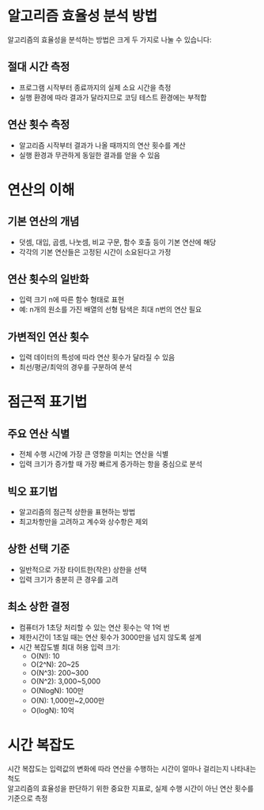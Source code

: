 # 알고리즘 효율성 분석 방법

알고리즘의 효율성을 분석하는 방법은 크게 두 가지로 나눌 수 있습니다:

## 절대 시간 측정
- 프로그램 시작부터 종료까지의 실제 소요 시간을 측정
- 실행 환경에 따라 결과가 달라지므로 코딩 테스트 환경에는 부적합

## 연산 횟수 측정
- 알고리즘 시작부터 결과가 나올 때까지의 연산 횟수를 계산
- 실행 환경과 무관하게 동일한 결과를 얻을 수 있음

# 연산의 이해

## 기본 연산의 개념
- 덧셈, 대입, 곱셈, 나눗셈, 비교 구문, 함수 호출 등이 기본 연산에 해당
- 각각의 기본 연산들은 고정된 시간이 소요된다고 가정

## 연산 횟수의 일반화
- 입력 크기 n에 따른 함수 형태로 표현
- 예: n개의 원소를 가진 배열의 선형 탐색은 최대 n번의 연산 필요

## 가변적인 연산 횟수
- 입력 데이터의 특성에 따라 연산 횟수가 달라질 수 있음
- 최선/평균/최악의 경우를 구분하여 분석

# 점근적 표기법

## 주요 연산 식별
- 전체 수행 시간에 가장 큰 영향을 미치는 연산을 식별
- 입력 크기가 증가할 때 가장 빠르게 증가하는 항을 중심으로 분석

## 빅오 표기법
- 알고리즘의 점근적 상한을 표현하는 방법
- 최고차항만을 고려하고 계수와 상수항은 제외

## 상한 선택 기준
- 일반적으로 가장 타이트한(작은) 상한을 선택
- 입력 크기가 충분히 큰 경우를 고려

## 최소 상한 결정
- 컴퓨터가 1초당 처리할 수 있는 연산 횟수는 약 1억 번
- 제한시간이 1초일 때는 연산 횟수가 3000만을 넘지 않도록 설계
- 시간 복잡도별 최대 허용 입력 크기:
  - O(N!): 10
  - O(2^N): 20~25
  - O(N^3): 200~300
  - O(N^2): 3,000~5,000
  - O(NlogN): 100만
  - O(N): 1,000만~2,000만
  - O(logN): 10억

# 시간 복잡도
시간 복잡도는 입력값의 변화에 따라 연산을 수행하는 시간이 얼마나 걸리는지 나타내는 척도  
알고리즘의 효율성을 판단하기 위한 중요한 지표로, 실제 수행 시간이 아닌 연산 횟수를 기준으로 측정
